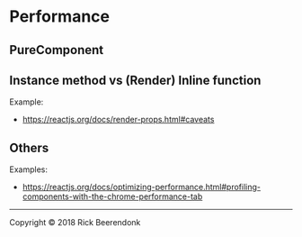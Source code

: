 # Performance

## PureComponent

## Instance method vs (Render) Inline function

Example:
* https://reactjs.org/docs/render-props.html#caveats

## Others

Examples:
* https://reactjs.org/docs/optimizing-performance.html#profiling-components-with-the-chrome-performance-tab

---

Copyright © 2018 Rick Beerendonk
